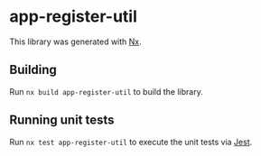 # app-register-util

This library was generated with [Nx](https://nx.dev).

## Building

Run `nx build app-register-util` to build the library.

## Running unit tests

Run `nx test app-register-util` to execute the unit tests via [Jest](https://jestjs.io).
